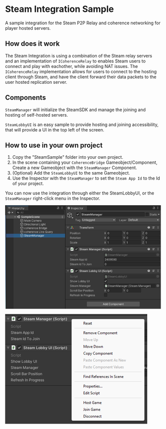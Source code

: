 # Steam Integration Sample

A sample integration for the Steam P2P Relay and coherence networking for player hosted servers.

## How does it work

The Steam Integration is using a combination of the Steam relay servers and an implementation of `ICoherenceRelay` to enables Steam users to connect and play with eachother, while avoiding NAT issues.
The `ICoherenceRelay` implementation allows for users to connect to the hosting client through Steam, and have the client forward their data packets to the user hosted replication server.

## Components

`SteamManager` will initialize the SteamSDK and manage the joining and hosting of self-hosted servers.

`SteamLobbyUI` is an easy sample to provide hosting and joining accessibility, that will provide a UI in the top left of the screen.

## How to use in your own project

1. Copy the "SteamSample" folder into your own project.
1. In the scene containing your `CoherenceBridge` Gameobject/Component, Create a new Gameobject with the `SteamManager` Component.
1. (Optional) Add the `SteamLobbyUI` to the same Gameobject.
1. Use the Inspector with the `SteamManager` to set the `Steam App Id` to the Id of your project.

You can now use the integration through either the SteamLobbyUI, or the `SteamManager` right-click menu in the Inspector.

![Scene layout with SteamManager](/.github/images/scene-setup.png)

![SteamManager Context menu](/.github/images/steammanager-context-menu.png)
